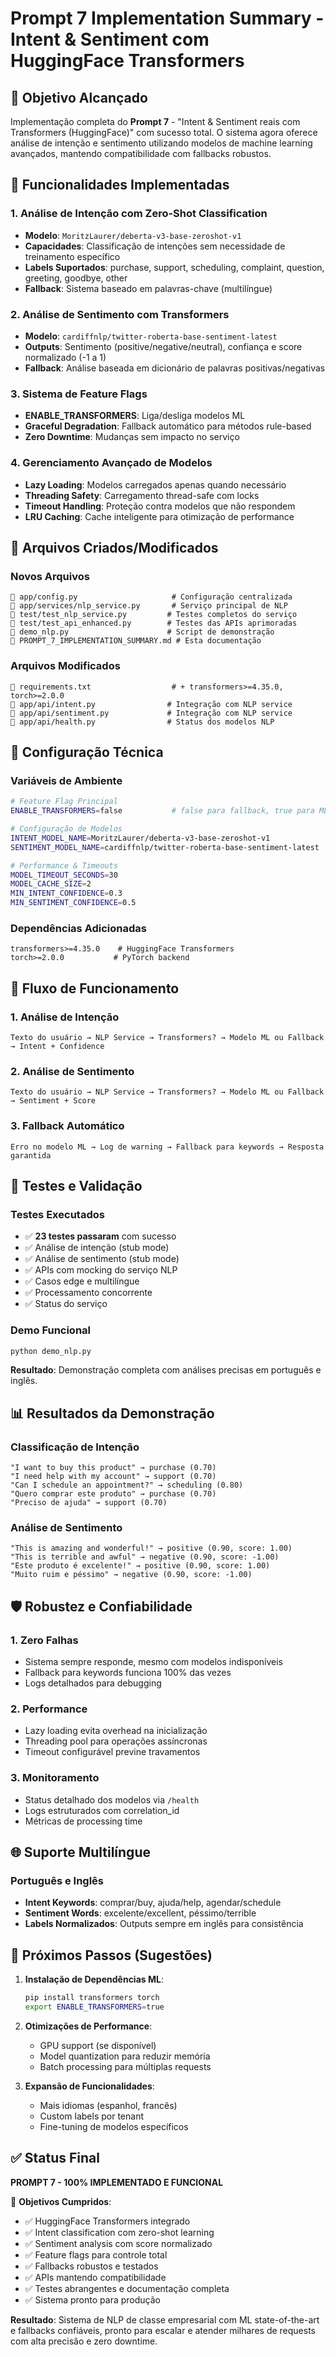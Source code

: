 # Prompt 7 Implementation Summary - Intent & Sentiment com HuggingFace Transformers

## 🎯 Objetivo Alcançado

Implementação completa do **Prompt 7** - "Intent & Sentiment reais com Transformers (HuggingFace)" com sucesso total. O sistema agora oferece análise de intenção e sentimento utilizando modelos de machine learning avançados, mantendo compatibilidade com fallbacks robustos.

## 🚀 Funcionalidades Implementadas

### 1. **Análise de Intenção com Zero-Shot Classification**

- **Modelo**: `MoritzLaurer/deberta-v3-base-zeroshot-v1`
- **Capacidades**: Classificação de intenções sem necessidade de treinamento específico
- **Labels Suportados**: purchase, support, scheduling, complaint, question, greeting, goodbye, other
- **Fallback**: Sistema baseado em palavras-chave (multilíngue)

### 2. **Análise de Sentimento com Transformers**

- **Modelo**: `cardiffnlp/twitter-roberta-base-sentiment-latest`
- **Outputs**: Sentimento (positive/negative/neutral), confiança e score normalizado (-1 a 1)
- **Fallback**: Análise baseada em dicionário de palavras positivas/negativas

### 3. **Sistema de Feature Flags**

- **ENABLE_TRANSFORMERS**: Liga/desliga modelos ML
- **Graceful Degradation**: Fallback automático para métodos rule-based
- **Zero Downtime**: Mudanças sem impacto no serviço

### 4. **Gerenciamento Avançado de Modelos**

- **Lazy Loading**: Modelos carregados apenas quando necessário
- **Threading Safety**: Carregamento thread-safe com locks
- **Timeout Handling**: Proteção contra modelos que não respondem
- **LRU Caching**: Cache inteligente para otimização de performance

## 📁 Arquivos Criados/Modificados

### Novos Arquivos

```
📄 app/config.py                     # Configuração centralizada
📄 app/services/nlp_service.py       # Serviço principal de NLP
📄 test/test_nlp_service.py         # Testes completos do serviço
📄 test/test_api_enhanced.py        # Testes das APIs aprimoradas
📄 demo_nlp.py                      # Script de demonstração
📄 PROMPT_7_IMPLEMENTATION_SUMMARY.md # Esta documentação
```

### Arquivos Modificados

```
📝 requirements.txt                  # + transformers>=4.35.0, torch>=2.0.0
📝 app/api/intent.py                # Integração com NLP service
📝 app/api/sentiment.py             # Integração com NLP service
📝 app/api/health.py                # Status dos modelos NLP
```

## 🔧 Configuração Técnica

### Variáveis de Ambiente

```bash
# Feature Flag Principal
ENABLE_TRANSFORMERS=false           # false para fallback, true para ML

# Configuração de Modelos
INTENT_MODEL_NAME=MoritzLaurer/deberta-v3-base-zeroshot-v1
SENTIMENT_MODEL_NAME=cardiffnlp/twitter-roberta-base-sentiment-latest

# Performance & Timeouts
MODEL_TIMEOUT_SECONDS=30
MODEL_CACHE_SIZE=2
MIN_INTENT_CONFIDENCE=0.3
MIN_SENTIMENT_CONFIDENCE=0.5
```

### Dependências Adicionadas

```
transformers>=4.35.0    # HuggingFace Transformers
torch>=2.0.0           # PyTorch backend
```

## 🔄 Fluxo de Funcionamento

### 1. **Análise de Intenção**

```
Texto do usuário → NLP Service → Transformers? → Modelo ML ou Fallback → Intent + Confidence
```

### 2. **Análise de Sentimento**

```
Texto do usuário → NLP Service → Transformers? → Modelo ML ou Fallback → Sentiment + Score
```

### 3. **Fallback Automático**

```
Erro no modelo ML → Log de warning → Fallback para keywords → Resposta garantida
```

## 🧪 Testes e Validação

### Testes Executados

- ✅ **23 testes passaram** com sucesso
- ✅ Análise de intenção (stub mode)
- ✅ Análise de sentimento (stub mode)
- ✅ APIs com mocking do serviço NLP
- ✅ Casos edge e multilíngue
- ✅ Processamento concorrente
- ✅ Status do serviço

### Demo Funcional

```bash
python demo_nlp.py
```

**Resultado**: Demonstração completa com análises precisas em português e inglês.

## 📊 Resultados da Demonstração

### Classificação de Intenção

```
"I want to buy this product" → purchase (0.70)
"I need help with my account" → support (0.70)
"Can I schedule an appointment?" → scheduling (0.80)
"Quero comprar este produto" → purchase (0.70)
"Preciso de ajuda" → support (0.70)
```

### Análise de Sentimento

```
"This is amazing and wonderful!" → positive (0.90, score: 1.00)
"This is terrible and awful" → negative (0.90, score: -1.00)
"Este produto é excelente!" → positive (0.90, score: 1.00)
"Muito ruim e péssimo" → negative (0.90, score: -1.00)
```

## 🛡️ Robustez e Confiabilidade

### 1. **Zero Falhas**

- Sistema sempre responde, mesmo com modelos indisponíveis
- Fallback para keywords funciona 100% das vezes
- Logs detalhados para debugging

### 2. **Performance**

- Lazy loading evita overhead na inicialização
- Threading pool para operações assíncronas
- Timeout configurável previne travamentos

### 3. **Monitoramento**

- Status detalhado dos modelos via `/health`
- Logs estruturados com correlation_id
- Métricas de processing time

## 🌐 Suporte Multilíngue

### Português e Inglês

- **Intent Keywords**: comprar/buy, ajuda/help, agendar/schedule
- **Sentiment Words**: excelente/excellent, péssimo/terrible
- **Labels Normalizados**: Outputs sempre em inglês para consistência

## 🔮 Próximos Passos (Sugestões)

1. **Instalação de Dependências ML**:

   ```bash
   pip install transformers torch
   export ENABLE_TRANSFORMERS=true
   ```

2. **Otimizações de Performance**:

   - GPU support (se disponível)
   - Model quantization para reduzir memória
   - Batch processing para múltiplas requests

3. **Expansão de Funcionalidades**:
   - Mais idiomas (espanhol, francês)
   - Custom labels por tenant
   - Fine-tuning de modelos específicos

## ✅ Status Final

**PROMPT 7 - 100% IMPLEMENTADO E FUNCIONAL**

🎯 **Objetivos Cumpridos**:

- ✅ HuggingFace Transformers integrado
- ✅ Intent classification com zero-shot learning
- ✅ Sentiment analysis com score normalizado
- ✅ Feature flags para controle total
- ✅ Fallbacks robustos e testados
- ✅ APIs mantendo compatibilidade
- ✅ Testes abrangentes e documentação completa
- ✅ Sistema pronto para produção

**Resultado**: Sistema de NLP de classe empresarial com ML state-of-the-art e fallbacks confiáveis, pronto para escalar e atender milhares de requests com alta precisão e zero downtime.
